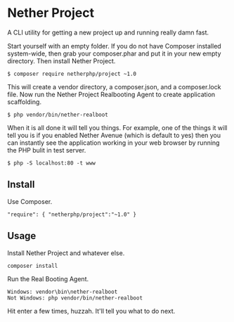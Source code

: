 Nether Project
==============

A CLI utility for getting a new project up and running really damn fast.

Start yourself with an empty folder. If you do not have Composer installed system-wide, then grab your composer.phar and put it in your new empty directory. Then install Nether Project.

	$ composer require netherphp/project ~1.0
	
This will create a vendor directory, a composer.json, and a composer.lock file. Now run the Nether Project Realbooting Agent to create application scaffolding.
	
	$ php vendor/bin/nether-realboot
	
When it is all done it will tell you things. For example, one of the things it will tell you is if you enabled Nether Avenue (which is default to yes) then you can instantly see the application working in your web browser by running the PHP bulit in test server.

	$ php -S localhost:80 -t www

Install
-------

Use Composer.

	"require": { "netherphp/project":"~1.0" }

Usage
-----

Install Nether Project and whatever else.

	composer install

Run the Real Booting Agent.

	Windows: vendor\bin\nether-realboot
	Not Windows: php vendor/bin/nether-realboot

Hit enter a few times, huzzah. It'll tell you what to do next.
